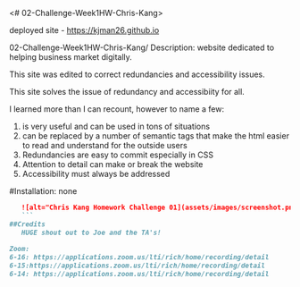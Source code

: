 <# 02-Challenge-Week1HW-Chris-Kang>

deployed site - https://kjman26.github.io 

02-Challenge-Week1HW-Chris-Kang/
Description: website dedicated to helping business market digitally.

This site was edited to correct redundancies and accessibility issues.

This site solves the issue of redundancy and accessibiity for all.

I learned more than I can recount, however to name a few: 

1. <div> is very useful and can be used in tons of situations 
2. <div> can be replaced by a number of semantic tags that make the html easier to read and understand for the outside users
3. Redundancies are easy to commit especially in CSS
4. Attention to detail can make or break the website
5. Accessibility must always be addressed

#Installation: none

 ```md
    ![alt="Chris Kang Homework Challenge 01](assets/images/screenshot.png)
    ```
##Credits
    HUGE shout out to Joe and the TA's! 
    
Zoom:
6-16: https://applications.zoom.us/lti/rich/home/recording/detail
6-15:https://applications.zoom.us/lti/rich/home/recording/detail
6-14: https://applications.zoom.us/lti/rich/home/recording/detail
